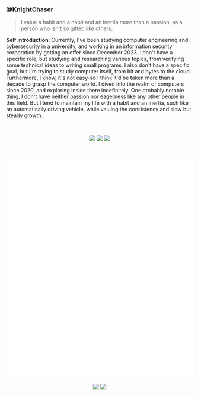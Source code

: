 ### @KnightChaser
> I value a habit and a habit and an inertia more than a passion, as a person who isn't so gifted like others.

**Self introduction**: Currently, I've been studying computer engineering and cybersecurity in a university, and working in an information security corporation by getting an offer since December 2023. I don't have a specific role, but studying and researching various topics, from verifying some technical ideas to writing small programs. I also don't have a specific goal, but I'm trying to study computer itself, from bit and bytes to the cloud. Furthermore, I know, it's not easy-so I think it'd be taken more than a decade to grasp the computer world. I dived into the realm of computers since 2020, and exploring inside there indefinitely. One probably notable thing, I don't have neither passion nor eagerness like any other people in this field. But I tend to maintain my life with a habit and an inertia, such like an automatically driving vehicle, while valuing the consistency and slow but steady growth.

<br>
<p align="center"> 
    <img src="https://img.shields.io/badge/Assembly-000000?style=for-the-badge&logo;logo=Assembly&amp;logoColor=white">
    <img src="https://img.shields.io/badge/c-%2300599C.svg?style=for-the-badge&logo=c&logoColor=white">
    <img src="https://img.shields.io/badge/Python-3776AB?style=for-the-badge&logo=python&logoColor=white">
  <br>
</p>

<br>
<p align="center">
    <img src="https://github.com/KnightChaser/github-stats-copy/blob/master/generated/overview.svg">
    <img src="https://github.com/KnightChaser/github-stats-copy/blob/master/generated/languages.svg">
</p>

<p align="center">
  <!-- <img src="https://gpvc.arturio.dev/x3onkait"> -->
  <a href="https://hits.seeyoufarm.com"><img src="https://hits.seeyoufarm.com/api/count/incr/badge.svg?url=https%3A%2F%2Fgithub.com%2FKnightChaser&count_bg=%2379C83D&title_bg=%23555555&icon=codeigniter.svg&icon_color=%23E7E7E7&title=page%20hits&edge_flat=false"/></a>
  <img src="https://wakatime.com/badge/user/eb7e471e-bc4c-4458-9094-7ca50b86d23f.svg">
</p>
